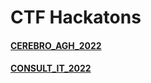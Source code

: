 
# CTF Hackatons 

#### [CEREBRO_AGH_2022](https://github.com/pvtrov/CTFs/tree/main/CEREBRO_CTF_2022)

#### [CONSULT_IT_2022](https://github.com/pvtrov/CTFs/tree/main/CONSULT_IT_CTF_2022)






